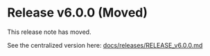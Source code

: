# Release v6.0.0 (Moved)

This release note has moved.

See the centralized version here: [docs/releases/RELEASE_v6.0.0.md](docs/releases/RELEASE_v6.0.0.md)
